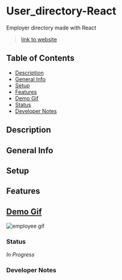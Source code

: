 # User_directory-React
Employer directory made with React
>[link to website](www.link.com)

## Table of Contents
* [Description](#Description)
* [General Info](#General-Info)
* [Setup](#Setup)
* [Features](#Features)
* [Demo Gif](#Demo-Gif)
* [Status](#Status)
* [Developer Notes](#Developer-Notes)

## Description 


## General Info 


## Setup


## Features


## [Demo Gif](https://drive.google.com/file/d/1DTbWihkMHQ3jdLOgFwuWsx8Jj0PyaVlx/view)
![employee gif](assets/demo.gif)

### Status
_In Progress_

### Developer Notes
